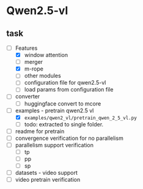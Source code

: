 # Qwen2.5-vl

## task

- [ ] Features
    - [x] window attention
    - [ ] merger
    - [x] m-rope
    - [ ] other modules
    - [ ] configuration file for qwen2.5-vl
    - [ ] load params from configuration file
- [ ] converter
    - [ ] huggingface convert to mcore
- [ ] examples - pretrain qwen2.5 vl
  - [x] `examples/qwen2_vl/pretrain_qwen_2_5_vl.py`
  - [ ] todo: extracted to single folder.
- [ ] readme for pretrain
- [ ] convergence verification for no parallelism
- [ ] parallelism support verification
  - [ ] tp
  - [ ] pp
  - [ ] sp
- [ ] datasets - video support 
- [ ] video pretrain verification
